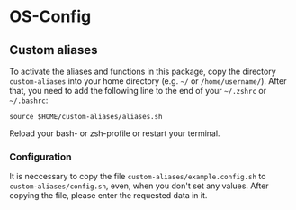 # OS-Config

## Custom aliases
To activate the aliases and functions in this package, copy the directory `custom-aliases` into your home directory (e.g. `~/` or `/home/username/`).
After that, you need to add the following line to the end of your `~/.zshrc` or `~/.bashrc`:

```
source $HOME/custom-aliases/aliases.sh
```

Reload your bash- or zsh-profile or restart your terminal.

### Configuration
It is neccessary to copy the file `custom-aliases/example.config.sh` to `custom-aliases/config.sh`, even, when you don't set any values.
After copying the file, please enter the requested data in it.
